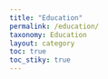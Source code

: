 ```yaml
---
title: "Education"
permalink: /education/
taxonomy: Education
layout: category
toc: true
toc_stiky: true
---
```

